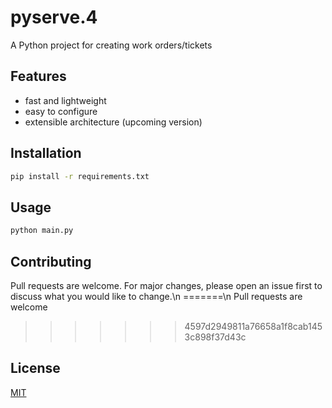 # pyserve.4

A Python project for creating work orders/tickets

## Features

- fast and lightweight
- easy to configure
- extensible architecture (upcoming version)

## Installation

```bash
pip install -r requirements.txt
```

## Usage

```bash
python main.py
```

## Contributing

>>>>>>>
Pull requests are welcome. For major changes, please open an issue first to discuss what you would like to change.\n
=======\n
Pull requests are welcome
>>>>>>> 4597d2949811a76658a1f8cab1453c898f37d43c

## License

[MIT](LICENSE)

